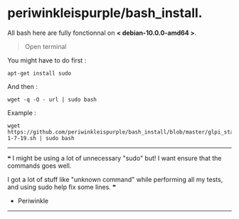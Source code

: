 # periwinkleispurple/bash_install.

All bash here are fully fonctionnal on **< debian-10.0.0-amd64 >**.

> Open terminal 

You might have to do first :
```
apt-get install sudo
```
And then :
```
wget -q -O - url | sudo bash
```
Example :
```
wget https://github.com/periwinkleispurple/bash_install/blob/master/glpi_standalone_v-1-7-19.sh | sudo bash
```
_____________________________________________________________________________________________________________________
 ❝ I might be using a lot of unnecessary "sudo" but! I want ensure that the commands goes well.
 
 I got a lot of stuff like "unknown command" while performing all my tests, and using sudo help fix some lines. ❞
 
- Periwinkle
_____________________________________________________________________________________________________________________
